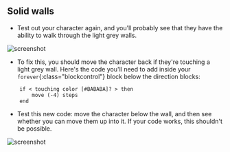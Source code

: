 ## Solid walls

+ Test out your character again, and you'll probably see that they have the ability to walk through the light grey walls.

![screenshot](images/world-walls.png)

+ To fix this, you should move the character back if they're touching a light grey wall. Here's the code you'll need to add inside your `forever`{:class="blockcontrol"} block below the direction blocks:

```blocks
	if < touching color [#BABABA]? > then
		move (-4) steps
	end
```

+ Test this new code: move the character below the wall, and then see whether you can move them up into it. If your code works, this shouldn't be possible.

![screenshot](images/world-walls-test.png)
